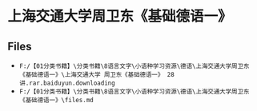# 上海交通大学周卫东《基础德语一》

## Files

- `F:/【01分类书籍】\分类书籍\8语言文字\小语种学习资源\德语\上海交通大学周卫东《基础德语一》\上海交通大学 周卫东《基础德语一》 28讲.rar.baiduyun.downloading`
- `F:/【01分类书籍】\分类书籍\8语言文字\小语种学习资源\德语\上海交通大学周卫东《基础德语一》\files.md`
